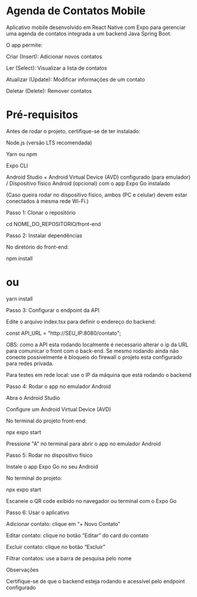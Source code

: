 <h1>Agenda de Contatos Mobile</h1>

Aplicativo mobile desenvolvido em React Native com Expo para gerenciar uma agenda de contatos integrada a um backend Java Spring Boot.

O app permite:

Criar (Insert): Adicionar novos contatos

Ler (Select): Visualizar a lista de contatos

Atualizar (Update): Modificar informações de um contato

Deletar (Delete): Remover contatos

<h1>Pré-requisitos</h1>

Antes de rodar o projeto, certifique-se de ter instalado:

Node.js (versão LTS recomendada)

Yarn ou npm

Expo CLI

Android Studio + Android Virtual Device (AVD) configurado (para emulador) / Dispositivo físico Android (opcional) com o app Expo Go instalado

(Caso queira rodar no dispositivo físico, ambos (PC e celular) devem estar conectados à mesma rede Wi-Fi.)

Passo 1: Clonar o repositório

cd NOME_DO_REPOSITORIO/front-end

Passo 2: Instalar dependências

No diretório do front-end:

npm install
# ou
yarn install

Passo 3: Configurar o endpoint da API

Edite o arquivo index.tsx para definir o endereço do backend:

const API_URL = "http://SEU_IP:8080/contato";

OBS: como a API esta rodando localmente é necessario alterar o ip da URL para comunicar o front com o back-end. Se mesmo rodando ainda não conecte possivelmente é bloqueio do firewall o projeto esta configurado para redes privada.


Para testes em rede local: use o IP da máquina que está rodando o backend

Passo 4: Rodar o app no emulador Android

Abra o Android Studio

Configure um Android Virtual Device (AVD)

No terminal do projeto front-end:

npx expo start


Pressione "A" no terminal para abrir o app no emulador Android

Passo 5: Rodar no dispositivo físico

Instale o app Expo Go no seu Android

No terminal do projeto:

npx expo start


Escaneie o QR code exibido no navegador ou terminal com o Expo Go

Passo 6: Usar o aplicativo

Adicionar contato: clique em “+ Novo Contato”

Editar contato: clique no botão “Editar” do card do contato

Excluir contato: clique no botão “Excluir”

Filtrar contatos: use a barra de pesquisa pelo nome

Observações

Certifique-se de que o backend esteja rodando e acessível pelo endpoint configurado
